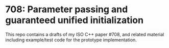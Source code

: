 # 708: Parameter passing and guaranteed unified initialization

This repo contains a drafts of my ISO C++ paper #708, and related material including example/test code for the prototype implementation.
